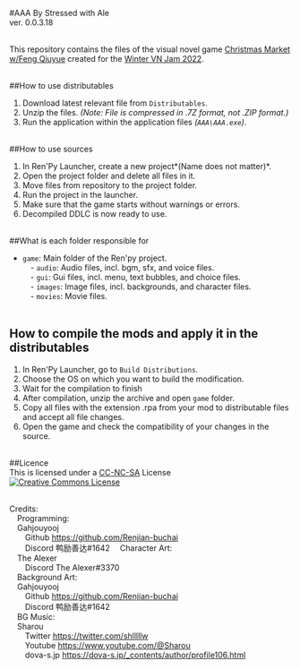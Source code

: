 #AAA
By Stressed with Ale <br>
ver. 0.0.3.18 <br> <br> 

This repository contains the files of the visual novel game [Christmas Market w/Feng Qiuyue](https://stressd.itch.io/chrstms-mrkt-wth-fng-qye) created for the [Winter VN Jam 2022](https://itch.io/jam/winter-vn-jam-2022). <br> <br>

##How to use distributables <br> 
1. Download latest relevant file from `Distributables`. <br>
2. Unzip the files. *(Note: File is compressed in .7Z format, not .ZIP format.)* <br>
3. Run the application within the application files *(`AAA\AAA.exe`)*. <br> <br> 

##How to use sources <br> 
1. In Ren'Py Launcher, create a new project*(Name does not matter)*. <br>
2. Open the project folder and delete all files in it. <br> 
3. Move files from repository to the project folder. <br> 
4. Run the project in the launcher. <br> 
5. Make sure that the game starts without warnings or errors. <br> 
6. Decompiled DDLC is now ready to use. <br> <br> 

##What is each folder responsible for <br>
- `game`: Main folder of the Ren'py project. <br> 
&emsp;- `audio`: Audio files, incl. bgm, sfx, and voice files. <br>
&emsp;- `gui`: Gui files, incl. menu, text bubbles, and choice files. <br>
&emsp;- `images`: Image files, incl. backgrounds, and character files. <br>
&emsp;- `movies`: Movie files. <br><br> 

## How to compile the mods and apply it in the distributables <br> 
1. In Ren'Py Launcher, go to `Build Distributions`.<br> 
2. Choose the OS on which you want to build the modification. <br>
3. Wait for the compilation to finish
4. After compilation, unzip the archive and open `game` folder. <br>
5. Copy all files with the extension .rpa from your mod to distributable files and accept all file changes. <br> 
6. Open the game and check the compatibility of your changes in the source. <br> <br> 

##Licence <br> 
This is licensed under a [CC-NC-SA](http://github.com/Renjian-Buchai/AAA/LICENSE) License <br> 
<a rel="license" href="http://creativecommons.org/licenses/by-nc-sa/4.0/"><img alt="Creative Commons License" style="border-width:0" src="https://i.creativecommons.org/l/by-nc-sa/4.0/88x31.png" /></a><br /> <br> 

Credits: <br>
&emsp;Programming: <br> 
&emsp;Gahjouyooj <br> 
&emsp;&emsp;Github https://github.com/Renjian-buchai <br> 
&emsp;&emsp;Discord 鸭励善达#1642 
&emsp;Character Art: <br>
&emsp;The Alexer <br>
&emsp;&emsp;Discord The Alexer#3370 <br>
&emsp;Background Art: <br>
&emsp;Gahjouyooj <br>
&emsp;&emsp;Github https://github.com/Renjian-buchai <br>
&emsp;&emsp;Discord 鸭励善达#1642 <br>
&emsp;BG Music: <br>
&emsp;Sharou <br>
&emsp;&emsp;Twitter https://twitter.com/shlllllw <br>
&emsp;&emsp;Youtube https://www.youtube.com/@Sharou <br>
&emsp;&emsp;dova-s.jp https://dova-s.jp/_contents/author/profile106.html <br>